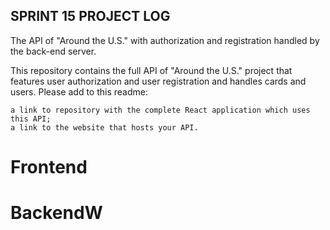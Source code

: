 ## SPRINT 15 PROJECT LOG
The API of "Around the U.S." with authorization and registration handled by the back-end server.

This repository contains the full API of "Around the U.S." project that features user authorization and user registration and handles cards and users. Please add to this readme:

    a link to repository with the complete React application which uses this API;
    a link to the website that hosts your API.


# Frontend

# BackendW